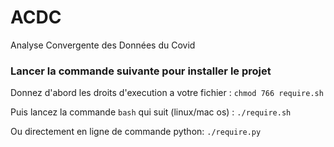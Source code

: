 # ACDC
Analyse Convergente des Données du Covid

### Lancer la commande suivante pour installer le projet
Donnez d'abord les droits d'execution a votre fichier :
```chmod 766 require.sh```

Puis lancez la commande ```bash```  qui suit (linux/mac os) :
```./require.sh```

Ou directement en ligne de commande python:
```./require.py```


